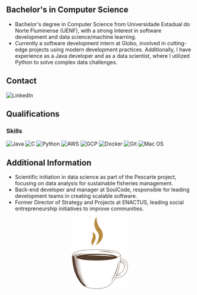
## Bachelor's in Computer Science  
- Bachelor's degree in Computer Science from Universidade Estadual do Norte Fluminense (UENF), with a strong interest in software development and data science/machine learning.  
- Currently a software development intern at Globo, involved in cutting-edge projects using modern development practices. Additionally, I have experience as a Java developer and as a data scientist, where I utilized Python to solve complex data challenges.  

## Contact  
<section>  
    <a href="https://www.linkedin.com/in/filipe-samuel-pires-b8b40126b/" target="_blank" style="text-decoration:none">  
        <img src="https://img.shields.io/badge/LinkedIn-000000?style=for-the-badge&logo=linkedin&logoColor=white" alt="LinkedIn">  
    </a>  
</section>  

## Qualifications  

### Skills  
<section>  
    <img height="40" src="https://cdn.jsdelivr.net/gh/devicons/devicon/icons/java/java-original.svg" alt="Java"/>  
    <img height="40" src="https://img.icons8.com/?size=100&id=40670&format=png&color=000000" alt="C"/>  
    <img height="40" src="https://cdn.jsdelivr.net/gh/devicons/devicon/icons/python/python-original.svg" alt="Python"/>  
    <img height="40" src="https://cdn.jsdelivr.net/gh/devicons/devicon/icons/amazonwebservices/amazonwebservices-original-wordmark.svg" alt="AWS"/>  
    <img height="40" src="https://cdn.jsdelivr.net/gh/devicons/devicon/icons/googlecloud/googlecloud-original-wordmark.svg" alt="GCP"/>  
    <img height="40" src="https://cdn.jsdelivr.net/gh/devicons/devicon/icons/docker/docker-original.svg" alt="Docker"/>  
    <img height="40" src="https://cdn.jsdelivr.net/gh/devicons/devicon/icons/git/git-original.svg" alt="Git"/>  
    <img height="40" src="https://logowik.com/content/uploads/images/mac-os.jpg" alt="Mac OS"/>  
</section>  

## Additional Information  
- Scientific initiation in data science as part of the Pescarte project, focusing on data analysis for sustainable fisheries management.  
- Back-end developer and manager at SoulCode, responsible for leading development teams in creating scalable software.   
- Former Director of Strategy and Projects at ENACTUS, leading social entrepreneurship initiatives to improve communities.  

<div align="center">  
    <img src=".\assents\coffee-lover-hot-coffee.gif" alt="Little Coffee" width="150px"/>  
</div>  




